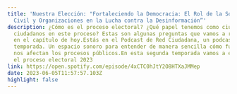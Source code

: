 ```yaml
---
title: 'Nuestra Elección: "Fortaleciendo la Democracia: El Rol de la Sociedad
  Civil y Organizaciones en la Lucha contra la Desinformación”'
description: ¿Cómo es el proceso electoral? ¿Qué papel tenemos como ciudadanas y
  ciudadanos en este proceso? Estas son algunas preguntas que vamos a resolver
  en el capítulo de hoy.Estás en el Podcast de Red Ciudadana, un podcast de
  temporada. Un espacio sonoro para entender de manera sencilla cómo funcionan y
  nos afectan los procesos públicos.En esta segunda temporada vamos a explorar
  el proceso electoral 2023
link: https://open.spotify.com/episode/4xCTC0hJtY2O8HTXaJMMep
date: 2023-06-05T11:57:57.103Z
highlight: false
---
```

